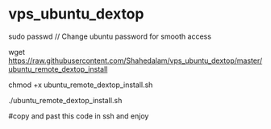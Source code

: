# vps_ubuntu_dextop


sudo passwd // Change ubuntu password for smooth access 

wget https://raw.githubusercontent.com/Shahedalam/vps_ubuntu_dextop/master/ubuntu_remote_dextop_install

chmod +x ubuntu_remote_dextop_install.sh

./ubuntu_remote_dextop_install.sh


#copy and past this code in ssh and enjoy
